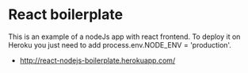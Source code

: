 # React boilerplate

This is an example of a nodeJs app with react frontend. To deploy it on Heroku you just need to add process.env.NODE_ENV = 'production'.
* http://react-nodejs-boilerplate.herokuapp.com/

